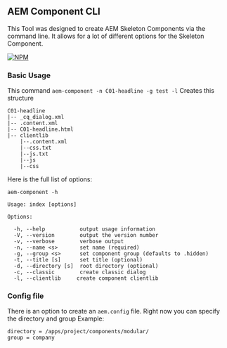 ## AEM Component CLI

This Tool was designed to create AEM Skeleton Components via the command line.
It allows for a lot of different options for the Skeleton Component.

[![NPM](https://nodei.co/npm/aem-component-helper.png)](https://nodei.co/npm/aem-component-helper/)
### Basic Usage
This command
`aem-component -n C01-headline -g test -l`
Creates this structure
```
C01-headline
|-- _cq_dialog.xml
|-- .content.xml
|-- C01-headline.html
|-- clientlib
    |--.content.xml
    |--css.txt
    |--js.txt
    |--js
    |--css
```
Here is the full list of options:
```
aem-component -h

Usage: index [options]

Options:

  -h, --help           output usage information
  -V, --version        output the version number
  -v, --verbose        verbose output
  -n, --name <s>       set name (required)
  -g, --group <s>      set component group (defaults to .hidden)
  -t, --title [s]      set title (optional)
  -d, --directory [s]  root directory (optional)
  -c, --classic        create classic dialog
  -l, --clientlib     create component clientlib
```
### Config file
There is an option to create an `aem.config` file.
Right now you can specify the directory and group
Example:
```
directory = /apps/project/components/modular/
group = company
```
